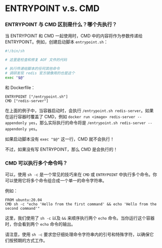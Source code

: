 # ENTRYPOINT v.s. CMD

### ENTRYPOINT 与 CMD 区别是什么？哪个先执行？
    
当 ENTRYPOINT 和 CMD 一起使用时，CMD 中的内容将作为参数传递给 ENTRYPOINT。例如，创建启动脚本 `entrypoint.sh`：

```bash
#!/bin/sh

# 这里是检查和修复 AOF 文件的代码

# 执行传递给脚本的任何其他命令
# 调研发现 redis 官方镜像用的也是这个
exec "$@"

```

和 Dockerfile：

```docker
ENTRYPOINT ["/entrypoint.sh"]
CMD ["redis-server"]

```

在上面的例子中，当容器启动时，会执行 `/entrypoint.sh redis-server`。如果在运行容器时覆盖了 CMD，例如 `docker run <image> redis-server --appendonly yes`，那么实际执行的命令将是 `/entrypoint.sh redis-server --appendonly yes`。

如果启动脚本没有 `exec "$@"` 这一行，CMD 就不会执行！

不过，如果没有写 ENTRYPOINT，那么 CMD 是会执行的！
    
### CMD 可以执行多个命令吗？
    
可以，使用 `sh -c` 是一个常见的技巧来在 `CMD` 或 `ENTRYPOINT` 中执行多个命令。你可以使用它将多个命令组合成一个单一的命令字符串。

例如：

```
FROM ubuntu:20.04
CMD sh -c "echo 'Hello from the first command' && echo 'Hello from the second command'"

```

这里，我们使用了 `sh -c` 以及 `&&` 来顺序执行两个 `echo` 命令。当你运行这个容器时，你会看到两个 `echo` 命令的输出。

请注意，使用 `sh -c` 要求您仔细处理命令字符串内的引号和特殊字符，以确保它们按预期的方式工作。